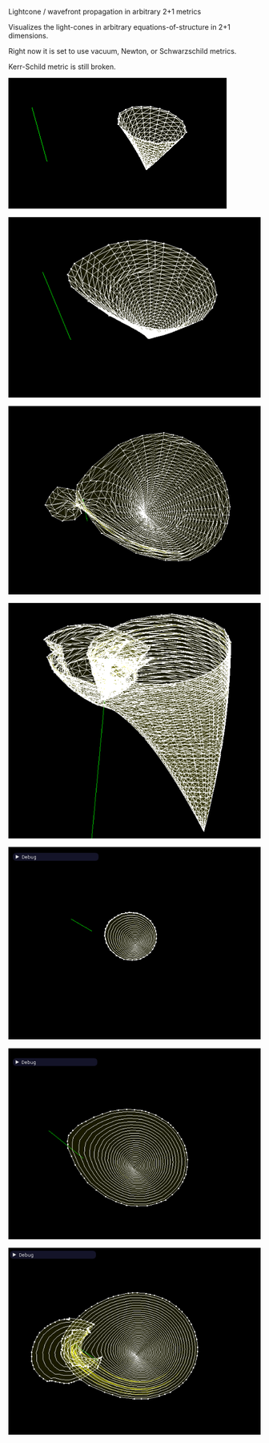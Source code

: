 Lightcone / wavefront propagation in arbitrary 2+1 metrics

Visualizes the light-cones in arbitrary equations-of-structure in 2+1 dimensions.

Right now it is set to use vacuum, Newton, or Schwarzschild metrics.  

Kerr-Schild metric is still broken.

![pic1](pics/pic1.png)

![pic2](pics/pic2.png)

![pic3](pics/pic3.png)

![pic4](pics/pic4.png)

![pic5](pics/pic5.png)

![pic6](pics/pic6.png)

![pic7](pics/pic7.png)

